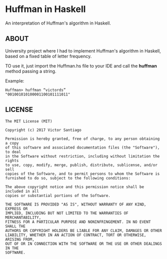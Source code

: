 # Huffman in Haskell

An interpretation of Huffman's algorithm in Haskell.

## ABOUT
University project where I had to implement Huffman's algorithm in Haskell, based on a fixed table of letter frequency.

TO use it, just import the Huffman.hs file to your IDE and call the **huffman** method passing a string.

Example:
```
Huffman> huffman “victords”
"001001010100001100101111011"
```

## LICENSE

```
The MIT License (MIT)

Copyright (c) 2017 Victor Santiago

Permission is hereby granted, free of charge, to any person obtaining a copy
of this software and associated documentation files (the "Software"), to deal
in the Software without restriction, including without limitation the rights
to use, copy, modify, merge, publish, distribute, sublicense, and/or sell
copies of the Software, and to permit persons to whom the Software is
furnished to do so, subject to the following conditions:

The above copyright notice and this permission notice shall be included in all
copies or substantial portions of the Software.

THE SOFTWARE IS PROVIDED "AS IS", WITHOUT WARRANTY OF ANY KIND, EXPRESS OR
IMPLIED, INCLUDING BUT NOT LIMITED TO THE WARRANTIES OF MERCHANTABILITY,
FITNESS FOR A PARTICULAR PURPOSE AND NONINFRINGEMENT. IN NO EVENT SHALL THE
AUTHORS OR COPYRIGHT HOLDERS BE LIABLE FOR ANY CLAIM, DAMAGES OR OTHER
LIABILITY, WHETHER IN AN ACTION OF CONTRACT, TORT OR OTHERWISE, ARISING FROM,
OUT OF OR IN CONNECTION WITH THE SOFTWARE OR THE USE OR OTHER DEALINGS IN THE
SOFTWARE.
```
